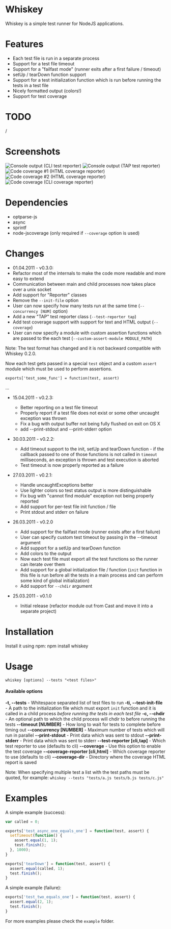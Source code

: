 Whiskey
=======

Whiskey is a simple test runner for NodeJS applications.

Features
========

* Each test file is run in a separate process
* Support for a test file timeout
* Support for a "failfast mode" (runner exits after a first failure / timeout)
* setUp / tearDown function support
* Support for a test initialization function which is run before running
  the tests in a test file
* Nicely formatted output (colors!)
* Support for test coverage

TODO
====

/

Screenshots
==========
![Console output (CLI test reporter)](https://img.skitch.com/20110501-m613pgd1g6fwmmqsk63myqc3hq.jpg)
![Console output (TAP test reporter)](https://img.skitch.com/20110501-diktfnj1p2d836jb4tqfueiugx.jpg)
![Code coverage #1 (HTML coverage reporter)](https://img.skitch.com/20110501-raptfh2hi5pnmuxamumm3igris.jpg)
![Code coverage #2 (HTML coverage reporter)](https://img.skitch.com/20110501-tq97b5uutnxgh1bsc374a87gb1.jpg)
![Code coverage (CLI coverage reporter)](https://img.skitch.com/20110501-jp1wcjrprxt7rbw7xfb2bejh27.jpg)

Dependencies
===========

* optparse-js
* async
* sprintf
* node-jscoverage (only required if `--coverage` option is used)

Changes
=======

* 01.04.2011 - v0.3.0:
 * Refactor most of the internals to make the code more readable and more easy
   to extend
 * Communication between main and child processes now takes place over a
   unix socket
 * Add support for "Reporter" classes
 * Remove the `--init-file` option
 * User can now specify how many tests run at the same time (`--concurrency [NUM]`
   option)
 * Add a new "TAP" test reporter class (`--test-reporter tap`)
 * Add test coverage support with support for text and HTML output (`--coverage`)
 * User can now specify a module with custom assertion functions which are
   passed to the each test (`--custom-assert-module MODULE_PATH`)

Note: The test format has changed and it is not backward compatible with
Whiskey 0.2.0.

Now each test gets passed in a special `test` object and a custom `assert`
module which must be used to perform assertions.

`exports['test_some_func'] = function(test, assert)`

...

* 15.04.2011 - v0.2.3:
  * Better reporting on a test file timeout
  * Properly report if a test file does not exist or some other
    uncaught exception was thrown
  * Fix a bug with output buffer not being fully flushed on exit
    on OS X
  * add --print-stdout and --print-stderr option

* 30.03.2011 - v0.2.2:
  * Add timeout support to the init, setUp and tearDown function -
   if the callback passed to one of those functions is not called in
   `timeout` milliseconds, an exception is thrown and test execution
   is aborted
  * Test timeout is now properly reported as a failure

* 27.03.2011 - v0.2.1:
  * Handle uncaughtExceptions better
  * Use lighter colors so test status output is more distinguishable
  * Fix bug with "cannot find module" exception not being properly reported
  * Add support for per-test file init function / file
  * Print stdout and stderr on failure

* 26.03.2011 - v0.2.0
  * Add support for the failfast mode (runner exists after a first failure)
  * User can specify custom test timeout by passing in the --timeout argument
  * Add support for a setUp and tearDown function
  * Add colors to the output
  * Now each test file must export all the test functions so the runner can
    iterate over them
  * Add support for a global initialization file / function (`init` function in
    this file is run before all the tests in a main process and can perform
    some kind of global initialization)
  * Add support for `--chdir` argument

* 25.03.2011 - v0.1.0
  * Initial release (refactor module out from Cast and move it into a separate
    project)

Installation
============

Install it using npm:
    npm install whiskey

Usage
=====

    whiskey [options] --tests "<test files>"

#### Available options

 **-t, --tests** - Whitespace separated list of test files to run
 **-ti, --test-init-file** - A path to the initialization file which must export
 `init` function and it is called in a child process *before running the tests in
 each test file*
 **-c, --chdir** - An optional path to which the child process will chdir to before
 running the tests
 **--timeout [NUMBER]** - How long to wait for tests to complete before timing
 out
 **--concurrency [NUMBER]** - Maximum number of tests which will run in parallel
 **--print-stdout** - Print data which was sent to stdout
 **--print-stderr** - Print data which was sent to stderr
 **--test-reporter [cli,tap]** - Which test reporter to use (defaults to cli)
 **--coverage** - Use this option to enable the test coverage
 **--coverage-reporter [cli,html]** - Which coverage reporter to use (defaults to cli)
 **--coverage-dir** - Directory where the coverage HTML report is saved

Note: When specifying multiple test a list with the test paths must be quoted,
for example: `whiskey --tests "tests/a.js tests/b.js tests/c.js"`

Examples
========

A simple example (success):

``` javascript
var called = 0;

exports['test_async_one_equals_one'] = function(test, assert) {
  setTimeout(function() {
    assert.equal(1, 1);
    test.finish();
  }, 1000);
}

exports['tearDown'] = function(test, assert) {
  assert.equal(called, 1);
  test.finish();
}
```

A simple example (failure):

``` javascript
exports['test_two_equals_one'] = function(test, assert) {
  assert.equal(2, 1);
  test.finish();
}
```

For more examples please check the `example` folder.
